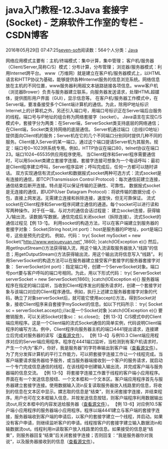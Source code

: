 
# java入门教程-12.3Java 套接字(Socket) -  芝麻软件工作室的专栏 - CSDN博客


2016年05月29日 07:47:25[seven-soft](https://me.csdn.net/softn)阅读数：564个人分类：[Java																](https://blog.csdn.net/softn/article/category/6242590)



网络应用模式主要有：主机/终端模式：集中计算，集中管理；
客户机/服务器（Client/Server,简称C/S）模式：分布计算，分布管理；
浏览器/服务器模式：利用Internet跨平台。
www（万维网）就是建立在客户机/服务器模式上，以HTML语言和HTTP协议为基础，能够提供各种Internet服务的信息浏览系统。网络信息放在主机的不同位置，www服务器利用超文本链路链接各项信息。www客户机（浏览器Brower）负责与服务器建立联系，向服务器发送请求，处理HTML超媒体，提供图形用户界面（GUI），显示信息等。
在客户机/服务器工作模式中，在Server端，要准备接受多个Client端计算机的通信。为此，除用IP地址标识Internet上的计算机之外，另还引入端口号，用端口号标识正在Server端后台服务的线程。端口号与IP地址的组合称为网络套接字（socket）。
Java语言在实现C/S模式中，套接字分为两类：在Server端，ServerSocket类支持底层的网络通信；
在Client端，Socket类支持网络的底层通信。
Server机通过端口（总线I/O地址）提供面向Client机的服务；Server机在它的几个不同端口分别同时提供几种不同的服务。Client接入Server的某一端口，通过这个端口提请Server机为其服务。规定：端口号0~1023供系统专用。例如，HTTP协议在端口80，telnet协议在端口23。端口1024~65535供应用程序使用。
当Client程序和Server程序需要通信时，可以用Socket类建立套接字连接。套接字连接可想象为一个电话呼叫：最初是Client程序建立呼叫，Server程序监听；呼叫完成后，任何一方都可以随时讲话。
双方实现通信有流式socket和数据报式socket两种可选方式：流式socket是有连接的通信，即TCP(Transmission Control Protocol)：每次通信前建立连接，通信结束后断开连接。特点是可以保证传输的正确性、可靠性。
数据报式socket是无连接的通信，即UDP(User Datagram Protocol)：将欲传输的数据分成 小包，直接上网发送。无需建立连接和拆除连接，速度快，但无可靠保证。
流式socket在Client程序和Server程序间建立通信的通道。每个socket可以进行读和写两种操作。对于任一端，与对方的通信会话过程是：
建立socket连接，获得输入/输出流，读数据/写数据，通信完成后关闭socket（拆除连接）。流式Socket的通信过程见【例 13-1】。
利用socket的构造方法，可以在客户端建立到服务器的套接字对象：
Socket(String host,int port)：host是服务器的IP地址，port是端口号，这些是预先约定的。
例如，代码：
try{
Socket mySocket = new Socket(“http://www.weixueyuan.net” ,1860);
}catch(IOException e){}
然后，用getInputStream()方法获得输入流，用这个输入流读取服务器放入“线路”的信息；用getOutputStream()方法获得输出流，用这个输出流将信息写入“线路”。
利用ServerSocket的构造方法可以在服务器建立接受客户套接字的服务器套接字对象：
ServerSocket(int port)：指定端口号，创建一个ServerSocket对象。端口号port要与客户呼叫的端口号相同。为此，用以下形式代码：
try{
ServerSocket serverSocket = new ServerSocket(1860);
}catch(IOException e){}
服务器端程序在指定的端口监听，当收到Client程序发出的服务请求时，创建一个套接字对象与该端口对应的Client程序通信。例如，执行上述建立服务器套接字对象的代码，确立了对象serverSocket后，就可能它使用accept()方法，得到Socket对象，接收Client程序来自套接字mySocket的信息。如以下代码所示：
try{
Socket sc = serverSocket.accept();//ac是一个Socket对象
}catch(IOException e){}
要撤销服务，可以关闭Socket对象sc：
sc.close();
【例 13-3】C/S模式中的Client端应用程序。这是一个Client端的流式Socket通信的简单实例，代码说明Client端程序的编写方法。例中，Client程序向服务器主机的端口4441提出请求，连接建立后完成对服务器的读写（[查看源文件](http://www.weixueyuan.net/uploads/code/java/rumen/13-3.txt)）。
【例 13-4】与例10.3 Client端应用程序对应的Server端应用程序。程序在4441端口监听，当检测到有客户机请求时，产生一个内为“客户，你好，我是服务器”的字符串输出到客户端（[查看源文件](http://www.weixueyuan.net/uploads/code/java/rumen/13-4.txt)）。
为了充分发挥计算机的平行工作能力，可以把套接字连接工作让一个线程完成。当客户端要请求服务器给予服务，或当服务器端接收到一个客户的服务请求，就启动一个专门完成信息通信的线程，在该线程中创建输入输出流，并完成客户端与服务器端的信息交流。
【例 13-5】 将套接字连接工作置于线程的客户端小应用程序。界面在有一个发送信息按纽、一个文本框和一个文本区。客户端应用程序首先与服务器建立套接字连接。使用数据输入流in反复读取服务器放入线路里的信息，将收到的信息在文本区中显示。婐志取的信息是“结束”，则关闭套接字连接，并结束程序。用户也可在文本框输入信息，并按发送信息按钮，则客户端程序利用数据输出流out,将文本框中的内容发送给服务器（[查看源文件](http://www.weixueyuan.net/uploads/code/java/rumen/13-5.txt)）。
【例 13-6】对应例10.5客户端小应用程序的服务器端小应用程序。程序以端4441建立与客户端的套接字连接，服务器端收到客户端的申请后，以客户的套接字建立一个线程，并启动。如果没有客户申请，则继续监听客户的申请。线程按客户的套接字建立输入数据流in和输数据流out。线程利用in读取客户放入线路里的信息。如果接受的信息是“结束”，则服务器回复“结束”后关闭套接字连接；否则回复：“我是服务器你对我说“，以及服务器接收到的信息（[查看源文件](http://www.weixueyuan.net/uploads/code/java/rumen/13-6.txt)）。

